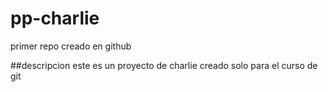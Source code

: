 # pp-charlie
primer repo creado en github

##descripcion
este es un proyecto de charlie creado solo para el curso de git
